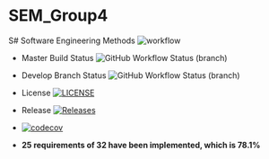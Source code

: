# SEM_Group4

S# Software Engineering Methods
![workflow](https://github.com/DarryanM/SEM_Group4/actions/workflows/main.yml/badge.svg)
* Master Build Status ![GitHub Workflow Status (branch)](https://img.shields.io/github/actions/workflow/status/DarryanM/SEM_Group4/main.yml?branch=master)
* Develop Branch Status ![GitHub Workflow Status (branch)](https://img.shields.io/github/actions/workflow/status/DarryanM/SEM_Group4/main.yml?branch=develop)
* License [![LICENSE](https://img.shields.io/github/license/DarryanM/SEM_Group4.svg?style=flat-square)](https://github.com/DarryanM/SEM_Group4/blob/master/LICENSE)
* Release [![Releases](https://img.shields.io/github/release/DarryanM/SEM_Group4/all.svg?style=flat-square)](https://github.com/DarryanM/SEM_Group4/releases)
* [![codecov](https://codecov.io/gh/DarryanM/SEM_Group4/graph/badge.svg?token=HR03ZL9BCX)](https://codecov.io/gh/DarryanM/SEM_Group4)


* __25 requirements of 32 have been implemented, which is 78.1%__
